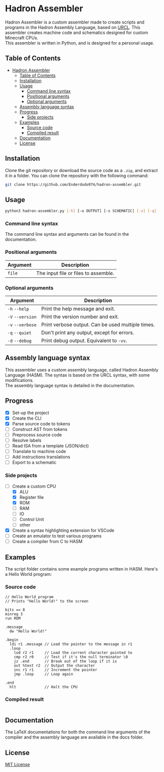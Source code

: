 
# Hadron Assembler

Hadron Assembler is a custom assembler made to create scripts and programs
in the Hadron Assembly Language, based on [URCL](https://github.com/ModPunchtree/URCL).
This assembler creates machine code and schematics designed for custom Minecraft CPUs.  
This assembler is written in Python, and is designed for a personal usage.

## Table of Contents

- [Hadron Assembler](#hadron-assembler)
  - [Table of Contents](#table-of-contents)
  - [Installation](#installation)
  - [Usage](#usage)
    - [Command line syntax](#command-line-syntax)
    - [Positional arguments](#positional-arguments)
    - [Optional arguments](#optional-arguments)
  - [Assembly language syntax](#assembly-language-syntax)
  - [Progress](#progress)
    - [Side projects](#side-projects)
  - [Examples](#examples)
    - [Source code](#source-code)
    - [Compiled result](#compiled-result)
  - [Documentation](#documentation)
  - [License](#license)

## Installation

Clone the git repository or download the source code as a `.zip`, and extract it in a folder.
You can clone the repository with the following command:

```bash
git clone https://github.com/Enderdodo974/hadron-assembler.git
```

## Usage

```bash
python3 hadron-assembler.py [-h] [-o OUTPUT] [-s SCHEMATIC] [-v] [-q] [-d] [-V] INPUT_FILES...
```

### Command line syntax

The command line syntax and arguments can be found in the documentation.

### Positional arguments

| Argument      | Description                          |
|---------------|--------------------------------------|
| `file` | The input file or files to assemble. |

### Optional arguments

| Argument         | Description                                       |
|------------------|---------------------------------------------------|
| `-h` `--help`    | Print the help message and exit.                  |
| `-V` `--version` | Print the version number and exit.                |
| `-v` `--verbose` | Print verbose output. Can be used multiple times. |
| `-q` `--quiet`   | Don't print any output, except for errors.        |
| `-d` `--debug`   | Print debug output. Equivalent to `-vv`.          |

## Assembly language syntax

This assembler uses a custom assembly language, called Hadron Assembly Language (HASM).
The syntax is based on the URCL syntax, with some modifications.  
The assembly language syntax is detailed in the documentation.

## Progress

- [x] Set-up the project
- [x] Create the CLI
- [x] Parse source code to tokens
- [ ] Construct AST from tokens
- [ ] Preprocess source code
- [ ] Resolve labels
- [ ] Read ISA from a template (JSON/dict)
- [ ] Translate to machine code
- [ ] Add instructions translations
- [ ] Export to a schematic

### Side projects

- [ ] Create a custom CPU
  - [x] ALU
  - [x] Register file
  - [x] ROM
  - [ ] RAM
  - [ ] IO
  - [ ] Control Unit
  - [ ] other
- [x] Create a syntax highlighting extension for VSCode
- [ ] Create an emulator to test various programs
- [ ] Create a compiler from C to HASM

## Examples

The script folder contains some example programs written in HASM.
Here's a Hello World program:

### Source code

```hasm
// Hello World program
// Prints "Hello World!" to the screen

bits == 8
minreg 3
run ROM

.message
  dw "Hello World!"

.begin
  ldi r1 .message // Load the pointer to the message in r1
  .loop
    lod r2 r1     // Load the current character pointed to
    cmp r2 r0     // Test if it's the null terminator \0
    jz .end       // Break out of the loop if it is
    out %text r2  // Output the character
    inc r1 r1     // Increment the pointer
    jmp .loop     // Loop again

.end
  hlt             // Halt the CPU
```

### Compiled result

```txt

```

## Documentation

The LaTeX documentations for both the command line arguments of the compiler
and the assembly language are available in the docs folder.

## License

[MIT License](https://choosealicense.com/licenses/mit/)
